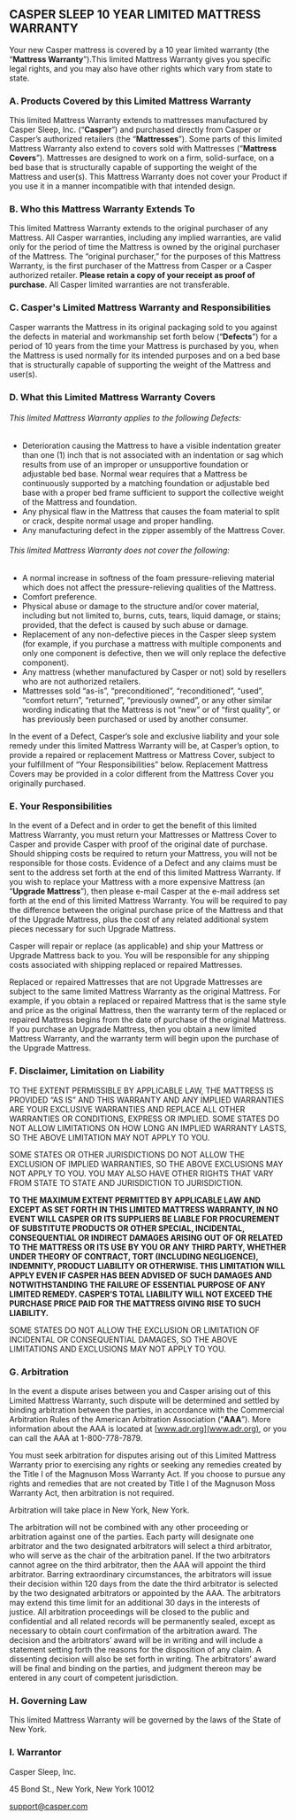 ## CASPER SLEEP 10 YEAR LIMITED MATTRESS WARRANTY

Your new Casper mattress is covered by a 10 year limited warranty (the “**Mattress Warranty**”).This limited Mattress Warranty gives you specific legal rights, and you may also have other rights which vary from state to state.

### A. Products Covered by this Limited Mattress Warranty

This limited Mattress Warranty extends to mattresses manufactured by Casper Sleep, Inc. (“**Casper**”) and purchased directly from Casper or Casper’s authorized retailers (the “**Mattresses**”). Some parts of this limited Mattress Warranty also extend to covers sold with Mattresses (“**Mattress Covers**”). Mattresses are designed to work on a firm, solid-surface, on a bed base that is structurally capable of supporting the weight of the Mattress and user(s). This Mattress Warranty does not cover your Product if you use it in a manner incompatible with that intended design.

### B. Who this Mattress Warranty Extends To

This limited Mattress Warranty extends to the original purchaser of any Mattress. All Casper warranties, including any implied warranties, are valid only for the period of time the Mattress is owned by the original purchaser of the Mattress. The “original purchaser,” for the purposes of this Mattress Warranty, is the first purchaser of the Mattress from Casper or a Casper authorized retailer. **Please retain a copy of your receipt as proof of purchase**. All Casper limited warranties are not transferable.

### C. Casper's Limited Mattress Warranty and Responsibilities

Casper warrants the Mattress in its original packaging sold to you against the defects in material and workmanship set forth below (“**Defects**”) for a period of 10 years from the time your Mattress is purchased by you, when the Mattress is used normally for its intended purposes and on a bed base that is structurally capable of supporting the weight of the Mattress and user(s).

### D. What this Limited Mattress Warranty Covers

###### This limited Mattress Warranty applies to the following Defects:

+ Deterioration causing the Mattress to have a visible indentation greater than one (1) inch that is not associated with an indentation or sag which results from use of an improper or unsupportive foundation or adjustable bed base. Normal wear requires that a Mattress be continuously supported by a matching foundation or adjustable bed base with a proper bed frame sufficient to support the collective weight of the Mattress and foundation.
+ Any physical flaw in the Mattress that causes the foam material to split or crack, despite normal usage and proper handling.
+ Any manufacturing defect in the zipper assembly of the Mattress Cover.

###### This limited Mattress Warranty does not cover the following:

+ A normal increase in softness of the foam pressure-relieving material which does not affect the pressure-relieving qualities of the Mattress.
+ Comfort preference.
+ Physical abuse or damage to the structure and/or cover material, including but not limited to, burns, cuts, tears, liquid damage, or stains; provided, that the defect is caused by such abuse or damage.
+ Replacement of any non-defective pieces in the Casper sleep system (for example, if you purchase a mattress with multiple components and only one component is defective, then we will only replace the defective component).
+ Any mattress (whether manufactured by Casper or not) sold by resellers who are not authorized retailers.
+ Mattresses sold “as-is”, “preconditioned”, “reconditioned”, “used”, “comfort return”, “returned”, “previously owned”, or any other similar wording indicating that the Mattress is not “new” or of “first quality”, or has previously been purchased or used by another consumer.

In the event of a Defect, Casper’s sole and exclusive liability and your sole remedy under this limited Mattress Warranty will be, at Casper’s option, to provide a repaired or replacement Mattress or Mattress Cover, subject to your fulfillment of “Your Responsibilities” below. Replacement Mattress Covers may be provided in a color different from the Mattress Cover you originally purchased.

### E. Your Responsibilities

In the event of a Defect and in order to get the benefit of this limited Mattress Warranty, you must return your Mattresses or Mattress Cover to Casper and provide Casper with proof of the original date of purchase. Should shipping costs be required to return your Mattress, you will not be responsible for those costs. Evidence of a Defect and any claims must be sent to the address set forth at the end of this limited Mattress Warranty. If you wish to replace your Mattress with a more expensive Mattress (an “**Upgrade Mattress**”), then please e-mail Casper at the e-mail address set forth at the end of this limited Mattress Warranty. You will be required to pay the difference between the original purchase price of the Mattress and that of the Upgrade Mattress, plus the cost of any related additional system pieces necessary for such Upgrade Mattress.

Casper will repair or replace (as applicable) and ship your Mattress or Upgrade Mattress back to you. You will be responsible for any shipping costs associated with shipping replaced or repaired Mattresses.

Replaced or repaired Mattresses that are not Upgrade Mattresses are subject to the same limited Mattress Warranty as the original Mattress. For example, if you obtain a replaced or repaired Mattress that is the same style and price as the original Mattress, then the warranty term of the replaced or repaired Mattress begins from the date of purchase of the original Mattress. If you purchase an Upgrade Mattress, then you obtain a new limited Mattress Warranty, and the warranty term will begin upon the purchase of the Upgrade Mattress.

### F. Disclaimer, Limitation on Liability

TO THE EXTENT PERMISSIBLE BY APPLICABLE LAW, THE MATTRESS IS PROVIDED “AS IS” AND THIS WARRANTY AND ANY IMPLIED WARRANTIES ARE YOUR EXCLUSIVE WARRANTIES AND REPLACE ALL OTHER WARRANTIES OR CONDITIONS, EXPRESS OR IMPLIED. SOME STATES DO NOT ALLOW LIMITATIONS ON HOW LONG AN IMPLIED WARRANTY LASTS, SO THE ABOVE LIMITATION MAY NOT APPLY TO YOU.

SOME STATES OR OTHER JURISDICTIONS DO NOT ALLOW THE EXCLUSION OF IMPLIED WARRANTIES, SO THE ABOVE EXCLUSIONS MAY NOT APPLY TO YOU. YOU MAY ALSO HAVE OTHER RIGHTS THAT VARY FROM STATE TO STATE AND JURISDICTION TO JURISDICTION.

**TO THE MAXIMUM EXTENT PERMITTED BY APPLICABLE LAW AND EXCEPT AS SET FORTH IN THIS LIMITED MATTRESS WARRANTY, IN NO EVENT WILL CASPER OR ITS SUPPLIERS BE LIABLE FOR PROCUREMENT OF SUBSTITUTE PRODUCTS OR OTHER SPECIAL, INCIDENTAL, CONSEQUENTIAL OR INDIRECT DAMAGES ARISING OUT OF OR RELATED TO THE MATTRESS OR ITS USE BY YOU OR ANY THIRD PARTY, WHETHER UNDER THEORY OF CONTRACT, TORT (INCLUDING NEGLIGENCE), INDEMNITY, PRODUCT LIABILITY OR OTHERWISE. THIS LIMITATION WILL APPLY EVEN IF CASPER HAS BEEN ADVISED OF SUCH DAMAGES AND NOTWITHSTANDING THE FAILURE OF ESSENTIAL PURPOSE OF ANY LIMITED REMEDY. CASPER’S TOTAL LIABILITY WILL NOT EXCEED THE PURCHASE PRICE PAID FOR THE MATTRESS GIVING RISE TO SUCH LIABILITY.**

SOME STATES DO NOT ALLOW THE EXCLUSION OR LIMITATION OF INCIDENTAL OR CONSEQUENTIAL DAMAGES, SO THE ABOVE LIMITATIONS AND EXCLUSIONS MAY NOT APPLY TO YOU.

### G. Arbitration

In the event a dispute arises between you and Casper arising out of this Limited Mattress Warranty, such dispute will be determined and settled by binding arbitration between the parties, in accordance with the Commercial Arbitration Rules of the American Arbitration Association (“**AAA**”). More information about the AAA is located at [www.adr.org](www.adr.org), or you can call the AAA at 1-800-778-7879.

You must seek arbitration for disputes arising out of this Limited Mattress Warranty prior to exercising any rights or seeking any remedies created by the Title I of the Magnuson Moss Warranty Act. If you choose to pursue any rights and remedies that are not created by Title I of the Magnuson Moss Warranty Act, then arbitration is not required.

Arbitration will take place in New York, New York.

The arbitration will not be combined with any other proceeding or arbitration against one of the parties. Each party will designate one arbitrator and the two designated arbitrators will select a third arbitrator, who will serve as the chair of the arbitration panel. If the two arbitrators cannot agree on the third arbitrator, then the AAA will appoint the third arbitrator. Barring extraordinary circumstances, the arbitrators will issue their decision within 120 days from the date the third arbitrator is selected by the two designated arbitrators or appointed by the AAA. The arbitrators may extend this time limit for an additional 30 days in the interests of justice. All arbitration proceedings will be closed to the public and confidential and all related records will be permanently sealed, except as necessary to obtain court confirmation of the arbitration award. The decision and the arbitrators’ award will be in writing and will include a statement setting forth the reasons for the disposition of any claim. A dissenting decision will also be set forth in writing. The arbitrators’ award will be final and binding on the parties, and judgment thereon may be entered in any court of competent jurisdiction.

### H. Governing Law

This limited Mattress Warranty will be governed by the laws of the State of New York.

### I. Warrantor

Casper Sleep, Inc.

45 Bond St., New York, New York 10012

[support@casper.com](mailto:support@casper.com)
